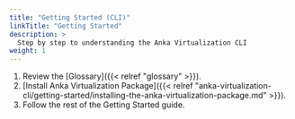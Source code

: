 ```yaml
---
title: "Getting Started (CLI)"
linkTitle: "Getting Started"
description: >
  Step by step to understanding the Anka Virtualization CLI
weight: 1
---
```


1. Review the [Glossary]({{< relref "glossary" >}}).
2. [Install Anka Virtualization Package]({{< relref "anka-virtualization-cli/getting-started/installing-the-anka-virtualization-package.md" >}}).
3. Follow the rest of the Getting Started guide.